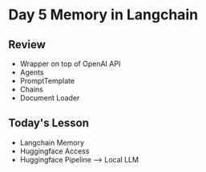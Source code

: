 # Day 5 Memory in Langchain

## Review
- Wrapper on top of OpenAI API
- Agents
- PromptTemplate
- Chains
- Document Loader

## Today's Lesson
- Langchain Memory
- Huggingface Access
- Huggingface Pipeline --> Local LLM

